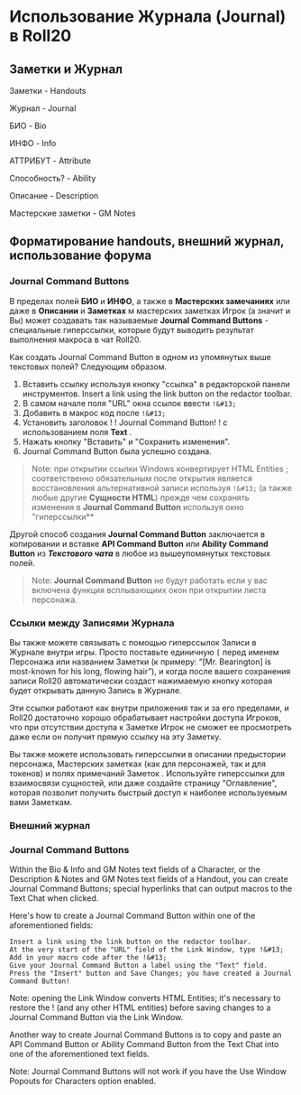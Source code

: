 # Использование Журнала \(Journal\) в Roll20

## Заметки и Журнал

Заметки - Handouts

Журнал - Journal

БИО - Bio

ИНФО - Info

АТТРИБУТ - Attribute

Способность? - Ability

Описание - Description

Мастерские заметки - GM Notes

## Форматирование handouts, внешний журнал, использование форума

### Journal Command Buttons

В пределах полей **БИО** и **ИНФО**, а также в **Мастерских замечаниях** или даже в **Описании** и **Заметках** м мастерских заметках Игрок \(а значит и Вы\) может создавать так называемые **Journal Command Buttons** - специальные гиперссылки, которые будут выводить результат выполнения макроса в чат Roll20.

Как создать Journal Command Button в одном из упомянутых выше текстовых полей? Следующим образом.

1. Вставить ссылку используя кнопку "ссылка" в редакторской панели инструментов. Insert a link using the link button on the redactor toolbar.
2. В самом начале поля  "URL" окна ссылок ввести `!&#13;` 
3. Добавить в макрос код после `!&#13;`
4. Установить заголовок !   !   Journal Command Button!   !    с использованием поля **Text** .
5. Нажать кнопку "Вставить" и "Сохранить изменения".
6. Journal Command Button была успешно создана.

> Note: при открытии ссылки Windows конвертирует HTML Entities ; соответственно обязательным после открытия является восстановления альтернативной записи используя `!&#13;` \(а также любые другие **Cущности HTML**\) прежде чем сохранять изменения в **Journal Command Button** используя окно "гиперссылки\*\*

Другой способ создания **Journal Command Button** заключается в копировании и вставке **API Command Button** или **Ability Command Button** из _**Текстового чата**_ в любое из вышеупомянутых текстовых полей.

> Note: **Journal Command Button** не будут работать если у вас включена функция всплывающиих окон при открытии листа персонажа.

### Ссылки между Записями Журнала

Вы также можете связывать с помощью гиперссылок Записи в Журнале внутри игры. Просто поставьте единичную `[` перед именем Персонажа или названием Заметки \(к примеру: “\[Mr. Bearington\] is most-known for his long, flowing hair”\), и когда после вашего сохранения записи Roll20 автоматически создаст нажимаемую кнопку которая будет открывать данную Запись в Журнале.

Эти ссылки работают как внутри приложения так и за его пределами, и Roll20 достаточно хорошо обрабатывает настройки доступа Игроков, что при отсутствии доступа к Заметке Игрок не сможет ее просмотреть даже если он получит прямую ссылку на эту Заметку.

Вы также можете использовать гиперссылки в описании предыстории персонажа, Мастерских заметках \(как для персонажей, так и для токенов\) и полях примечаний Заметок . Используйте гиперссылки для взаимосвязи сущностей, или даже создайте страницу "Оглавление", которая позволит получить быстрый доступ к наиболее используемым вами Заметкам.

### Внешний журнал

### Journal Command Buttons

Within the Bio & Info and GM Notes text fields of a Character, or the Description & Notes and GM Notes text fields of a Handout, you can create Journal Command Buttons; special hyperlinks that can output macros to the Text Chat when clicked.

Here's how to create a Journal Command Button within one of the aforementioned fields:

```text
Insert a link using the link button on the redactor toolbar.
At the very start of the "URL" field of the Link Window, type !&#13;
Add in your macro code after the !&#13;
Give your Journal Command Button a label using the "Text" field.
Press the "Insert" button and Save Changes; you have created a Journal Command Button! 
```

Note: opening the Link Window converts HTML Entities; it's necessary to restore the ! \(and any other HTML entities\) before saving changes to a Journal Command Button via the Link Window.

Another way to create Journal Command Buttons is to copy and paste an API Command Button or Ability Command Button from the Text Chat into one of the aforementioned text fields.

Note: Journal Command Buttons will not work if you have the Use Window Popouts for Characters option enabled.

